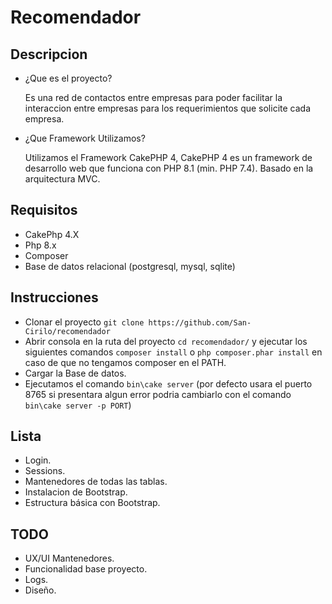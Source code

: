 # Recomendador

## Descripcion
 - ¿Que es el proyecto?
 
    Es una red de contactos entre empresas para poder facilitar la interaccion entre empresas para los requerimientos que solicite cada empresa.
    
 - ¿Que Framework Utilizamos?

    Utilizamos el Framework CakePHP 4, CakePHP 4 es un framework de desarrollo web que funciona con PHP 8.1 (min. PHP 7.4). Basado en la arquitectura MVC.
    

## Requisitos

 - CakePhp 4.X
 - Php 8.x
 - Composer 
 - Base de datos relacional (postgresql, mysql, sqlite)

## Instrucciones

  - Clonar el proyecto `git clone https://github.com/San-Cirilo/recomendador`
  - Abrir consola en la ruta del proyecto `cd recomendador/` y ejecutar los siguientes comandos `composer install` o `php composer.phar install` en caso de que no tengamos composer en el PATH.
  - Cargar la Base de datos.
  - Ejecutamos el comando `bin\cake server` (por defecto usara el puerto 8765 si presentara algun error podria cambiarlo con el comando `bin\cake server -p PORT`)

  ## Lista

  - Login.
  - Sessions.
  - Mantenedores de todas las tablas.
  - Instalacion de Bootstrap.
  - Estructura básica con Bootstrap.
  
  ## TODO

  - UX/UI Mantenedores.
  - Funcionalidad base proyecto.
  - Logs.
  - Diseño.
  

